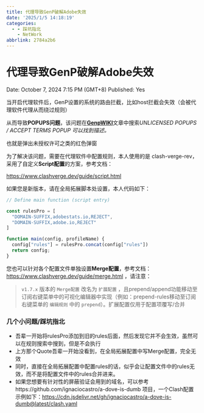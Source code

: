```yaml
---
title: 代理导致GenP破解Adobe失效
date: '2025/1/5 14:18:19'
categories:
  - - 踩坑指北
    - NetWork
abbrlink: 2784a2b6
---
```


# 代理导致GenP破解Adobe失效

Date: October 7, 2024 7:15 PM (GMT+8)
Published: Yes

当开启代理软件后，GenP设置的系统的路由拦截，比如host拦截会失效（会被代理软件代理从而绕过规则）

从而导致**POPUPS问题**，该问题在[**GenpWIKI**](https://www.reddit.com/r/GenP/wiki/redditgenpguides/)文章中搜索*UNLICENSED POPUPS / ACCEPT TERMS POPUP 可以找到描述。*

也就是弹出未授权许可之类的红色弹窗

为了解决该问题，需要在代理软件中配置规则，本人使用的是 clash-verge-rev，采用了自定义**Script配置**的方案，参考文档：

https://www.clashverge.dev/guide/script.html

如果您是新版本，请在全局拓展脚本处设置，本人代码如下：

```jsx
// Define main function (script entry)

const rulesPro = [
  "DOMAIN-SUFFIX,adobestats.io,REJECT",
  "DOMAIN-SUFFIX,adobe.io,REJECT"
]

function main(config, profileName) {
  config["rules"] = rulesPro.concat(config["rules"])
  return config;
}
```

您也可以针对各个配置文件单独设置**Merge配置**，参考文档：https://www.clashverge.dev/guide/merge.html ，请注意：

> `v1.7.x` 版本的 `Merge配置` 改名为 `扩展配置` ，且prepend/append功能移动至订阅右键菜单中的可视化编辑器中实现（例如：prepend-rules移动至订阅右键菜单的 `编辑规则` 中的 `prepend`）。扩展配置仅用于配置项覆写/合并

### 几个小问题/踩坑指北

- 吾辈一开始将rulesPro添加到旧的rules后面，然后发现它并不会生效，虽然可以在规则搜索中搜到，但是不会执行
- 上方那个Quote吾辈一开始没看到，在全局拓展配置中写Merge配置，完全无效
- 同时，直接在全局拓展配置中配置rules的话，似乎会让配置文件中的rules无效，而不是将配置文件中的rules合并进来。
- 如果您想要有针对性的屏蔽验证会用到的域名，可以参考https://github.com/ignaciocastro/a-dove-is-dumb 项目，一个Clash配置示例如下：https://cdn.jsdelivr.net/gh/ignaciocastro/a-dove-is-dumb@latest/clash.yaml